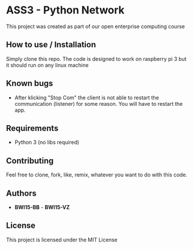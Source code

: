 # ASS3 - Python Network

This project was created as part of our open enterprise computing course

## How to use / Installation

Simply clone this repo. The code is designed to work on raspberry pi 3 but it should run on any linux machine

## Known bugs
* After klicking "Stop Com" the client is not able to restart the communication (listener) for some reason. You will have to restart the app.

## Requirements

* Python 3 (no libs required)


## Contributing

Feel free to clone, fork, like, remix, whatever you want to do with this code.

## Authors

* **BWI15-BB** - **BWI15-VZ**


## License

This project is licensed under the MIT License
